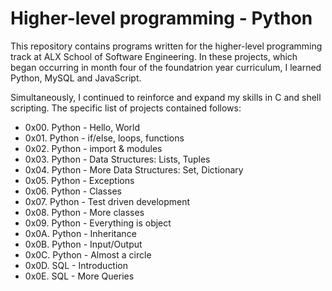 # Higher-level programming - Python

This repository contains programs written for the higher-level programming track at ALX School of Software Engineering. In these projects, which began occurring in month four of the foundatrion year curriculum, I learned Python, MySQL and JavaScript. 

Simultaneously, I continued to reinforce and expand my skills in C and shell scripting. The specific list of projects contained follows:
- 0x00. Python - Hello, World
- 0x01. Python - if/else, loops, functions
- 0x02. Python - import & modules
- 0x03. Python - Data Structures: Lists, Tuples
- 0x04. Python - More Data Structures: Set, Dictionary
- 0x05. Python - Exceptions
- 0x06. Python - Classes
- 0x07. Python - Test driven development
- 0x08. Python - More classes
- 0x09. Python - Everything is object
- 0x0A. Python - Inheritance
- 0x0B. Python - Input/Output
- 0x0C. Python - Almost a circle
- 0x0D. SQL - Introduction
- 0x0E. SQL - More Queries
